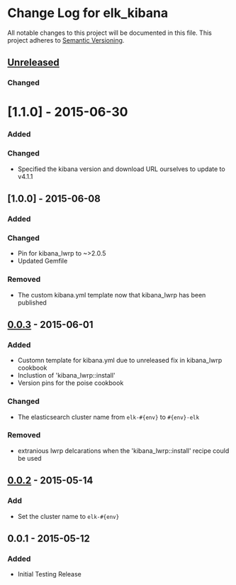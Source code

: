 # Change Log for elk_kibana
All notable changes to this project will be documented in this file.
This project adheres to [Semantic Versioning](http://semver.org/).

## [Unreleased][unreleased]
### Changed

# [1.1.0] - 2015-06-30
### Added

### Changed
- Specified the kibana version and download URL ourselves to update to v4.1.1

## [1.0.0] - 2015-06-08
### Added

### Changed
- Pin for kibana_lwrp to ~>2.0.5
- Updated Gemfile

### Removed
- The custom kibana.yml template now that kibana_lwrp has been published

## [0.0.3] - 2015-06-01
### Added
- Customn template for kibana.yml due to unreleased fix in kibana_lwrp cookbook
- Inclustion of 'kibana_lwrp::install'
- Version pins for the poise cookbook

### Changed
- The elasticsearch cluster name from `elk-#{env}` to `#{env}-elk`

### Removed
- extranious lwrp delcarations when the 'kibana_lwrp::install' recipe could be used

## [0.0.2] - 2015-05-14

### Add
- Set the cluster name to `elk-#{env}`

## 0.0.1 - 2015-05-12
### Added
- Initial Testing Release

[unreleased]: https://github.com/olivierlacan/keep-a-changelog/compare/v0.0.8...HEAD
[0.0.2]: https://github.com/olivierlacan/keep-a-changelog/compare/v0.0.1...v0.0.2
[0.0.3]: https://github.com/olivierlacan/keep-a-changelog/compare/v0.0.2...v0.0.3
